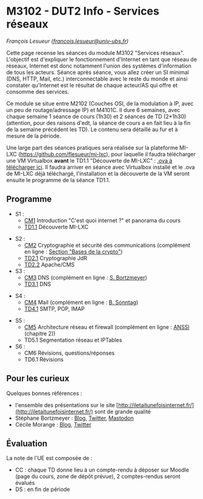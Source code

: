 # M3102 - DUT2 Info - Services réseaux

_François Lesueur ([francois.lesueur@univ-ubs.fr](mailto:francois.lesueur@univ-ubs.fr))_

Cette page recense les séances du module M3102 "Services réseaux". L'objectif est d'expliquer le fonctionnement d'Internet en tant que réseau de réseaux, Internet est donc notamment l'union des systèmes d'information de tous les acteurs. Séance après séance, vous allez créer un SI minimal (DNS, HTTP, Mail, etc.) interconnectable avec le reste du monde et ainsi constater qu'Internet est le résultat de chaque acteur/AS qui offre et consomme des services.

Ce module se situe entre M2102 (Couches OSI, de la modulation à IP, avec un peu de routage/adressage IP) et M4101C. Il dure 6 semaines, avec chaque semaine 1 séance de cours (1h30) et 2 séances de TD (2*1h30) (attention, pour des raisons d'edt, la séance de cours a en fait lieu à la fin de la semaine précédent les TD). Le contenu sera détaillé au fur et à mesure de la période.

Une large part des séances pratiques sera réalisée sur la plateforme MI-LXC (https://github.com/flesueur/mi-lxc), pour laquelle il faudra télécharger une VM Virtualbox **avant** le TD1.1 "Découverte de MI-LXC" : [.ova à télécharger ici](https://filesender.renater.fr/?s=download&token=2f121a18-f94d-45d1-a079-f68229ebdfa9). Il faudra arriver en séance avec Virtualbox installé et le .ova de MI-LXC déjà téléchargé, l'installation et la découverte de la VM seront ensuite le programme de la séance TD1.1.


## Programme

* S1 :
  * [CM1](cm1.md) Introduction "C'est quoi internet ?" et panorama du cours
  * [TD1.1](td1.1-milxc.md) Découverte MI-LXC
<!--  * [TD1.2](td1.2-shell.md) Wargame shell -->
* S2 :
  * [CM2](cm2-crypto.md) Cryptographie et sécurité des communications (complément en ligne : [Section "Bases de la crypto"](https://github.com/flesueur/csc/blob/master/cours.md#bases-de-la-crypto))
  * [TD2.1](td2.1-crypto.md) Cryptographie JdR
  * [TD2.2](td2.2-apache.md) Apache/CMS
* S3 :
  * [CM3](cm3-dns.md) DNS (complément en ligne : [S. Bortzmeyer](https://www.iletaitunefoisinternet.fr/post/1-dns-bortzmeyer/))
  * [TD3.1](td3.1-dns.md) DNS
<!--  * TD3.2 CA ACME -->
* S4 :
  * [CM4](cm4-mail.md) Mail (complément en ligne : [B. Sonntag](https://www.iletaitunefoisinternet.fr/post/7-email-sonntag/))
  * [TD4.1](td4.1-mail.md) SMTP, POP, IMAP
<!--  * TD4.2 SPF, DKIM, Spam, webmail -->
* S5 :
  * [CM5](cm5-archi.md) Architecture réseau et firewall (complément en ligne : [ANSSI](https://www.ssi.gouv.fr/administration/guide/definition-dune-architecture-de-passerelle-dinterconnexion-securisee/) (chapitre 2))
  * TD5.1 Segmentation réseau et IPTables
* S6 :
  * CM6 Révisions, questions/réponses
  * TD6.1 Révisions

## Pour les curieux

Quelques bonnes références :
* l'ensemble des présentations sur le site [http://iletaitunefoisinternet.fr/](http://iletaitunefoisinternet.fr/) sont de grande qualité
* Stéphane Bortzmeyer : [Blog](https://www.bortzmeyer.org/), [Twitter](https://twitter.com/bortzmeyer), [Mastodon](https://mastodon.gougere.fr/@bortzmeyer)
* Cécile Morange : [Blog](https://blog.ataxya.net/), [Twitter](https://twitter.com/AtaxyaNetwork/)

## Évaluation

La note de l'UE est composée de :
* CC : chaque TD donne lieu à un compte-rendu à déposer sur Moodle (page du cours, zone de dépôt prévue), 2 comptes-rendus seront évalués
* DS : en fin de période

